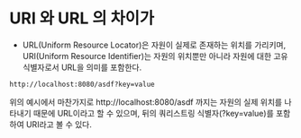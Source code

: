 # URI 와 URL 의 차이가 

- URL(Uniform Resource Locator)은 자원이 실제로 존재하는 위치를 가리키며, URI(Uniform Resource Identifier)는 자원의 위치뿐만 아니라 자원에 대한 고유 식별자로서 URL을 의미를 포함한다.

```
http://localhost:8080/asdf?key=value
```

위의 예시에서 마찬가지로 http://localhost:8080/asdf 까지는 자원의 실제 위치를 나타내기 때문에 URL이라고 할 수 있으며, 뒤의 쿼리스트링 식별자(?key=value)를 포함하여 URI라고 볼 수 있다.